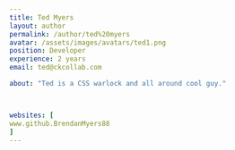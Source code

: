 ```yaml
---
title: Ted Myers
layout: author
permalink: /author/ted%20myers
avatar: /assets/images/avatars/ted1.png
position: Developer
experience: 2 years
email: ted@ckcollab.com

about: "Ted is a CSS warlock and all around cool guy."



websites: [
www.github.BrendanMyers88
]
---
```

